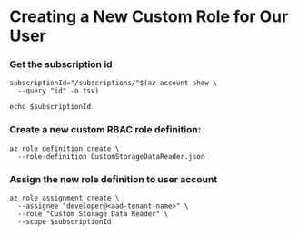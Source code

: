 # Creating a New Custom Role for Our User

### Get the subscription id
```
subscriptionId="/subscriptions/"$(az account show \
  --query "id" -o tsv)

echo $subscriptionId
```

### Create a new custom RBAC role definition:
```
az role definition create \
  --role-definition CustomStorageDataReader.json
```

### Assign the new role definition to user account
```
az role assignment create \
  --assignee "developer@<aad-tenant-name>" \
  --role "Custom Storage Data Reader" \
  --scope $subscriptionId
```